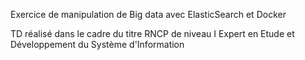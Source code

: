 Exercice de manipulation de Big data avec ElasticSearch et Docker

TD réalisé dans le cadre du titre RNCP de niveau I Expert en Etude et Développement du Système d'Information
